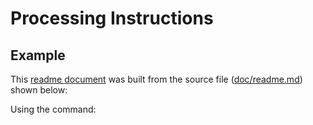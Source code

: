 # Processing Instructions

<? @include {readme} introduction.md install.md ?>

## Example

This [readme document](/README.md) was built from the source file ([doc/readme.md](/doc/readme)) shown below:

<? @source {markdown} readme.md ?>

Using the command:

<? @macro return '```\n' + require('./package.json').scripts.readme + '\n```' ?>

<? @include {readme} macros.md ?>
<? @exec ./sbin/apidocs ?>
<? @include {readme} license.md links.md ?>
